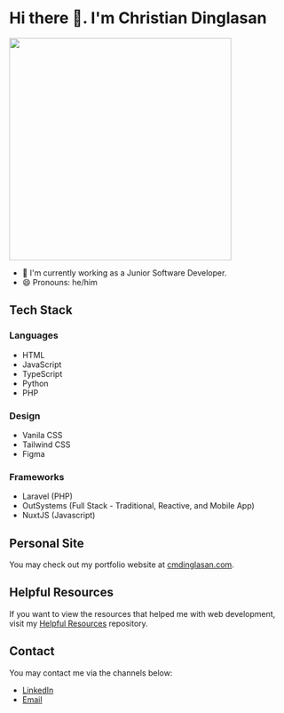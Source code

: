# Hi there 👋. I'm Christian Dinglasan

<img src="https://github-readme-stats.vercel.app/api?username=cmdinglasan&show_icons=true&theme=bear" width="400"/>

- 🔭 I'm currently working as a Junior Software Developer.
- 😄 Pronouns: he/him

## Tech Stack
### Languages
- HTML
- JavaScript
- TypeScript
- Python
- PHP

### Design
- Vanila CSS
- Tailwind CSS
- Figma

### Frameworks
- Laravel (PHP)
- OutSystems (Full Stack - Traditional, Reactive, and Mobile App)
- NuxtJS (Javascript)

## Personal Site

You may check out my portfolio website at [cmdinglasan.com](https://cmdinglasan.com/).

## Helpful Resources

If you want to view the resources that helped me with web development, visit my [Helpful Resources](https://github.com/cmdinglasan/Helpful-Resources) repository.

## Contact

You may contact me via the channels below:

- [LinkedIn](https://linkedin.com/cmdinglasan)
- [Email](dinglasanchristian@outlook.com)

<!--
**cmdinglasan/cmdinglasan** is a ✨ _special_ ✨ repository because its `README.md` (this file) appears on your GitHub profile.

Here are some ideas to get you started:

- 🔭 I’m currently working on ...
- 🌱 I’m currently learning ...
- 👯 I’m looking to collaborate on ...
- 🤔 I’m looking for help with ...
- 💬 Ask me about ...
- 📫 How to reach me: ...
- 😄 Pronouns: ...
- ⚡ Fun fact: ...
-->
